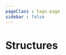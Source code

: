 ```yaml
---
pageClass : tags-page
sidebar : false
---
```


# Structures

<div class="tags-container">

<MetaCard title="undefined" description="undefined" link="structures" tags='undefined' />

<MetaCard title="undefined" description="undefined" link="structures" tags='undefined' />

<MetaCard title="undefined" description="undefined" link="structures" tags='undefined' />

</div>

